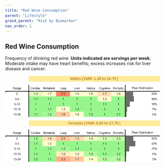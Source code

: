 ```yaml
---
title: "Red Wine Consumption"
parent: "Lifestyle"
grand_parent: "Risk by Biomarker"
nav_order: 1
---
```



## Red Wine Consumption


Frequency of drinking red wine. **Units indicated are servings per week.** Moderate intake may have heart benefits; excess increases risk for liver disease and cancer.

<div style="display: flex; flex-direction: column; gap: 10px;">

  <img src="/assets/images/vmrbiomarker_red_wine_intake__male.png" alt="Red Wine Consumption VMR Male" style="margin-left: 15%">
  <img src="/assets/images/rr_red_wine_intake__male.png" alt="Red Wine Consumption RR Male">

  <img src="/assets/images/vmrbiomarker_red_wine_intake__female.png" alt="Red Wine Consumption VMR Female" style="margin-left: 15%; ">
  <img src="/assets/images/rr_red_wine_intake__female.png" alt="Red Wine Consumption RR Female">

</div>




